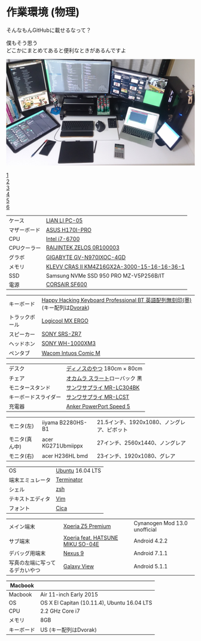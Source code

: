 
作業環境 (物理)
================================================================================

そんなもんGitHubに載せるなって？

僕もそう思う  
どこかにまとめてあると便利なときがあるんですよ

![0](https://github.com/wcaokaze/environment/blob/master/0.jpg)

[1](https://github.com/wcaokaze/environment/blob/master/1.jpg)  
[2](https://github.com/wcaokaze/environment/blob/master/2.jpg)  
[3](https://github.com/wcaokaze/environment/blob/master/3.jpg)  
[4](https://github.com/wcaokaze/environment/blob/master/4.jpg)  
[5](https://github.com/wcaokaze/environment/blob/master/5.jpg)  
[6](https://github.com/wcaokaze/environment/blob/master/6.jpg)  


|              |                                                                                                                                                                                                                                       |
|--------------|---------------------------------------------------------------------------------------------------------------------------------------------------------------------------------------------------------------------------------------|
| ケース       | [LIAN LI PC-05](http://www.lian-li.com/pc-05/)                                                                                                                                                                                        |
| マザーボード | [ASUS H170I-PRO](https://www.asus.com/jp/Motherboards/H170I-PRO/)                                                                                                                                                                     |
| CPU          | [Intel i7-6700](https://ark.intel.com/content/www/jp/ja/ark/products/88196/intel-core-i7-6700-processor-8m-cache-up-to-4-00-ghz.html)                                                                                                 |
| CPUクーラー  | [RAIJINTEK ZELOS 0R100003](http://www.raijintek.com/jp/products_detail.php?ProductID=8)                                                                                                                                               |
| グラボ       | [GIGABYTE GV-N970IXOC-4GD](https://www.gigabyte.com/jp/Graphics-Card/GV-N970IXOC-4GD#ov)                                                                                                                                              |
| メモリ       | [KLEVV CRAS II KM4Z16GX2A-3000-15-16-16-36-1](http://www.klevv.com/kjp/products_details/memory/Klevv_CrasII.php)                                                                                                                      |
| SSD          | Samsung NVMe SSD 950 PRO MZ-V5P256B/IT                                                                                                                                                                                                |
| 電源         | [CORSAIR SF600](https://www.corsair.com/ja/ja/%E3%82%AB%E3%83%86%E3%82%B4%E3%83%AA%E3%83%BC/%E8%A3%BD%E5%93%81/%E9%9B%BB%E6%BA%90%E3%83%A6%E3%83%8B%E3%83%83%E3%83%88/SF-Series%E2%84%A2-80-PLUS-Gold-Power-Supplies/p/CP-9020105-JP) |

|                |                                                                                                                                                                                             |
|----------------|---------------------------------------------------------------------------------------------------------------------------------------------------------------------------------------------|
| キーボード     | [Happy Hacking Keyboard Professional BT 英語配列無刻印(墨)](https://www.pfu.fujitsu.com/hhkeyboard/lineup/pdkb600bn.html) (キー配列は[Dvorak](https://github.com/wcaokaze/wcaokaze-dvorak)) |
| トラックボール | [Logicool MX ERGO](https://www.logicool.co.jp/ja-jp/product/mx-ergo-wireless-trackball-mouse)                                                                                               |
| スピーカー     | [SONY SRS-ZR7](https://www.sony.jp/active-speaker/products/SRS-ZR7/)                                                                                                                        |
| ヘッドホン     | [SONY WH-1000XM3](https://www.sony.jp/headphone/products/WH-1000XM3/)                                                                                                                       |
| ペンタブ       | [Wacom Intuos Comic M](https://www.wacom.com/ja/products/intuos-comic)                                                                                                                      |

|                      |                                                                                         |
|----------------------|-----------------------------------------------------------------------------------------|
| デスク               | [ディノスのやつ](https://www.dinos.co.jp/p/1300400638/) 180cm × 80cm                    |
| チェア               | [オカムラ スラート](http://www.okamura.co.jp/product/seating/sulato/)ローバック 黒      |
| モニタースタンド     | [サンワサプライ MR-LC304BK](https://www.sanwa.co.jp/product/syohin.asp?code=MR-LC304BK) |
| キーボードスライダー | [サンワサプライ MR-LCST](https://www.sanwa.co.jp/product/syohin.asp?code=MR-LCST)       |
| 充電器               | [Anker PowerPort Speed 5](https://www.ankerjapan.com/item/A2054.html)                   |

|                |                    |                                             |
|----------------|--------------------|---------------------------------------------|
| モニタ(左)     | iiyama B2280HS-B1  | 21.5インチ、1920x1080、ノングレア、ピボット |
| モニタ(真ん中) | acer KG271Ubmiippx | 27インチ、2560x1440、ノングレア             |
| モニタ(右)     | acer H236HL bmd    | 23インチ、1920x1080、グレア                 |

|                  |                                                     |
|------------------|-----------------------------------------------------|
| OS               | [Ubuntu](https://ubuntu.com/) 16.04 LTS             |
| 端末エミュレータ | [Terminator](https://gnometerminator.blogspot.com/) |
| シェル           | [zsh](http://www.zsh.org/)                          |
| テキストエディタ | [Vim](https://www.vim.org/)                         |
| フォント         | [Cica](https://github.com/miiton/Cica)              |

|                                |                                                                                                        |                               |
|--------------------------------|--------------------------------------------------------------------------------------------------------|-------------------------------|
| メイン端末                     | [Xperia Z5 Premium](https://www.sonymobile.co.jp/xperia/docomo/so-03h/)                                | Cynanogen Mod 13.0 unofficial |
| サブ端末                       | [Xperia feat. HATSUNE MIKU SO-04E](https://www.nttdocomo.co.jp/support/utilization/product/so04emiku/) | Android 4.2.2                 |
| デバッグ用端末                 | [Nexus 9](https://www.htc.com/jp/tablets/nexus-9/)                                                     | Android 7.1.1                 |
| 写真の左端に写ってるデカいやつ | [Galaxy View](https://www.galaxymobile.jp/business/galaxy-view/)                                       | Android 5.1.1                 |

| Macbook    |                                             |
|------------|---------------------------------------------|
| Macbook    | Air 11-inch Early 2015                      |
| OS         | OS X El Capitan (10.11.4), Ubuntu 16.04 LTS |
| CPU        | 2.2 GHz Core i7                             |
| メモリ     | 8GB                                         |
| キーボード | US (キー配列はDvorak)                       |

